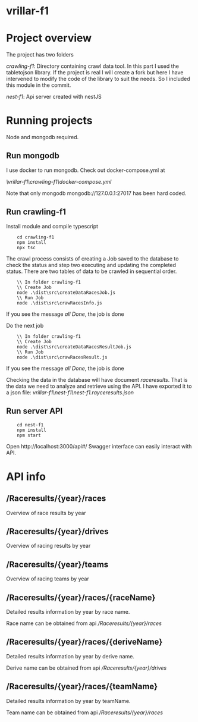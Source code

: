 # vrillar-f1

# Project overview

The project has two folders

_crawling-f1_: Directory containing crawl data tool. In this part I used the tabletojson library. If the project is real I will create a fork but here I have intervened to modify the code of the library to suit the needs. So I included this module in the commit.

_nest-f1_: Api server created with nestJS

# Running projects

Node and mongodb required.

## Run mongodb

I use docker to run mongodb. Check out docker-compose.yml at

_\vrillar-f1\crawling-f1\docker-compose.yml_

Note that only mongodb mongodb://127.0.0.1:27017 has been hard coded.


## Run crawling-f1

Install module and compile typescript

```
    cd crawling-f1
    npm install
    npx tsc
```

The crawl process consists of creating a Job saved to the database to check the status and step two executing and updating the completed status.
There are two tables of data to be crawled in sequential order.

```
    \\ In folder crawling-f1
    \\ Create Job
    node .\dist\src\createDataRacesJob.js
    \\ Run Job
    node .\dist\src\crawRacesInfo.js

```

If you see the message _all Done_, the job is done

Do the next job

```
    \\ In folder crawling-f1
    \\ Create Job
    node .\dist\src\createDataRacesResultJob.js
    \\ Run Job
    node .\dist\src\crawRacesResult.js

```

If you see the message _all Done_, the job is done

Checking the data in the database will have document _raceresults_. That is the data we need to analyze and retrieve using the API.
I have exported it to a json file: _vrillar-f1\nest-f1\nest-f1.rayceresults.json_


## Run server API

```
    cd nest-f1
    npm install
    npm start
```

Open http://localhost:3000/api#/ Swagger interface can easily interact with API.


# API info

## /Raceresults/{year}/races
Overview of race results by year

## /Raceresults/{year}/drives
Overview of racing results by year

## /Raceresults/{year}/teams
Overview of racing teams by year

## /Raceresults/{year}/races/{raceName}

Detailed results information by year by race name.

Race name can be obtained from api _/Raceresults/{year}/races_

## /Raceresults/{year}/races/{deriveName}

Detailed results information by year by derive name.

Derive name can be obtained from api _/Raceresults/{year}/drives_

## /Raceresults/{year}/races/{teamName}

Detailed results information by year by teamName.

Team name can be obtained from api _/Raceresults/{year}/races_